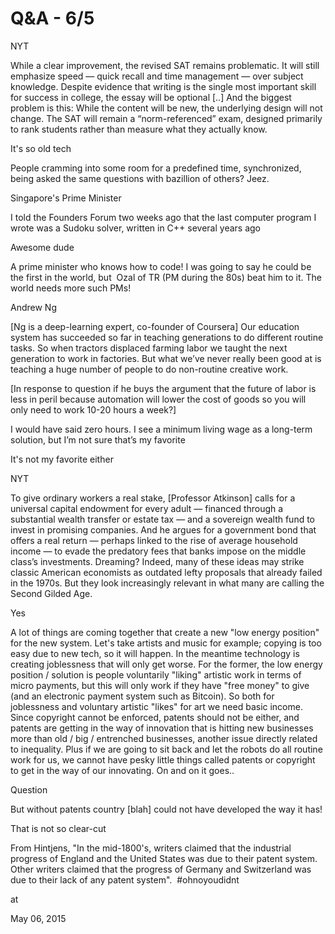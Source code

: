 # Q&A - 6/5

NYT

While a clear improvement, the revised SAT remains problematic. It will still emphasize speed — quick recall and time management — over subject knowledge. Despite evidence that writing is the single most important skill for success in college, the essay will be optional [..] And the biggest problem is this: While the content will be new, the underlying design will not change. The SAT will remain a “norm-referenced” exam, designed primarily to rank students rather than measure what they actually know.

It's so old tech

People cramming into some room for a predefined time, synchronized, being asked the same questions with bazillion of others? Jeez.

Singapore's Prime Minister

I told the Founders Forum two weeks ago that the last computer program I wrote was a Sudoku solver, written in C++ several years ago

Awesome dude

A prime minister who knows how to code! I was going to say he could be the first in the world, but  Ozal of TR (PM during the 80s) beat him to it. The world needs more such PMs!

Andrew Ng

[Ng is a deep-learning expert, co-founder of Coursera] Our education system has succeeded so far in teaching generations to do different routine tasks. So when tractors displaced farming labor we taught the next generation to work in factories. But what we’ve never really been good at is teaching a huge number of people to do non-routine creative work.

[In response to question if he buys the argument that the future of labor is less in peril because automation will lower the cost of goods so you will only need to work 10-20 hours a week?]

I would have said zero hours. I see a minimum living wage as a long-term solution, but I’m not sure that’s my favorite

It's not my favorite either

NYT

To give ordinary workers a real stake, [Professor Atkinson] calls for a universal capital endowment for every adult — financed through a substantial wealth transfer or estate tax — and a sovereign wealth fund to invest in promising companies. And he argues for a government bond that offers a real return — perhaps linked to the rise of average household income — to evade the predatory fees that banks impose on the middle class’s investments. Dreaming? Indeed, many of these ideas may strike classic American economists as outdated lefty proposals that already failed in the 1970s. But they look increasingly relevant in what many are calling the Second Gilded Age.

Yes

A lot of things are coming together that create a new "low energy position" for the new system. Let's take artists and music for example; copying is too easy due to new tech, so it will happen. In the meantime technology is creating joblessness that will only get worse. For the former, the low energy position / solution is people voluntarily "liking" artistic work in terms of micro payments, but this will only work if they have "free money" to give (and an electronic payment system such as Bitcoin). So both for joblessness and voluntary artistic "likes" for art we need basic income. Since copyright cannot be enforced, patents should not be either, and patents are getting in the way of innovation that is hitting new businesses more than old / big / entrenched businesses, another issue directly related to inequality. Plus if we are going to sit back and let the robots do all routine work for us, we cannot have pesky little things called patents or copyright to get in the way of our innovating. On and on it goes..

Question

But without patents country [blah] could not have developed the way it has!

That is not so clear-cut

From Hintjens, "In the mid-1800's, writers claimed that the industrial progress of England and the United States was due to their patent system. Other writers claimed that the progress of Germany and Switzerland was due to their lack of any patent system".  #ohnoyoudidnt







at

May 06, 2015















